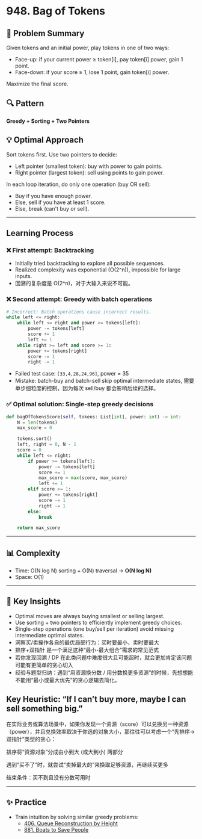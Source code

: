 # 948. Bag of Tokens

## 🧠 Problem Summary
Given tokens and an initial power, play tokens in one of two ways:
- Face-up: if your current power ≥ token[i], pay token[i] power, gain 1 point.
- Face-down: if your score ≥ 1, lose 1 point, gain token[i] power.

Maximize the final score.

## 🔍 Pattern
**Greedy + Sorting + Two Pointers**

## 💡 Optimal Approach
Sort tokens first. Use two pointers to decide:
- Left pointer (smallest token): buy with power to gain points.
- Right pointer (largest token): sell using points to gain power.

In each loop iteration, do only one operation (buy OR sell):
- Buy if you have enough power.
- Else, sell if you have at least 1 score.
- Else, break (can't buy or sell).

---

## Learning Process

### ❌ First attempt: Backtracking
- Initially tried backtracking to explore all possible sequences.
- Realized complexity was exponential (O(2^n)), impossible for large inputs.
- 回溯的复杂度是 O(2^n)，对于大输入来说不可能。

### ❌ Second attempt: Greedy with batch operations
```python
# Incorrect: Batch operations cause incorrect results.
while left <= right:
    while left <= right and power >= tokens[left]:
        power -= tokens[left]
        score += 1
        left += 1
    while right >= left and score >= 1:
        power += tokens[right]
        score -= 1
        right -= 1
```
- Failed test case: `[33,4,28,24,96]`, power = 35
- Mistake: batch-buy and batch-sell skip optimal intermediate states, 需要单步细粒度的控制，因为每次 sell/buy 都会影响后续的选择。

### ✅ Optimal solution: Single-step greedy decisions
```python
def bagOfTokensScore(self, tokens: List[int], power: int) -> int:
    N = len(tokens)
    max_score = 0

    tokens.sort()
    left, right = 0, N - 1
    score = 0
    while left <= right:
        if power >= tokens[left]:
            power -= tokens[left]
            score += 1
            max_score = max(score, max_score)
            left += 1
        elif score >= 1:
            power += tokens[right]
            score -= 1
            right -= 1
        else:
            break

    return max_score

```
---

## 📊 Complexity
- Time: O(N log N) sorting + O(N) traversal → **O(N log N)**
- Space: O(1)


---

## 📌 Key Insights
- Optimal moves are always buying smallest or selling largest.
- Use sorting + two pointers to efficiently implement greedy choices.
- Single-step operations (one buy/sell per iteration) avoid missing intermediate optimal states.
- 洞察买/卖操作各自的最优局部行为：买时要最小，卖时要最大
- 排序+双指针 是一个满足这种“最小-最大组合”需求的常见范式
- 若你发现回溯 / DP 在此类问题中难度很大且可能超时，就会更加肯定该问题可能有更简单的贪心切入
- 经验与题型归纳：遇到“用资源换分数 / 用分数换更多资源”的时候，先想想能不能用“最小或最大优先”的贪心逻辑去简化。

## Key Heuristic: “If I can’t buy more, maybe I can sell something big.”
在实际业务或算法场景中，如果你发现一个资源（score）可以兑换另一种资源（power），并且兑换效率取决于你选的对象大小，那往往可以考虑一个“先排序→双指针”类型的贪心：

排序将“资源对象”分成由小到大 (或大到小) 两部分

遇到“买不了”时，就尝试“卖掉最大的”来换取足够资源，再继续买更多

结束条件：买不到且没有分数可用时

---

## ✨ Practice
- Train intuition by solving similar greedy problems:
  - [406. Queue Reconstruction by Height](https://leetcode.com/problems/queue-reconstruction-by-height/)
  - [881. Boats to Save People](https://leetcode.com/problems/boats-to-save-people/)
